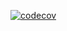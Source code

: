 [![codecov](https://codecov.io/gh/OndrejBraunsveig/STIN-Projekt/branch/coverage/graph/badge.svg?token=HZ9JU6JXWI)](https://codecov.io/gh/OndrejBraunsveig/STIN-Projekt)